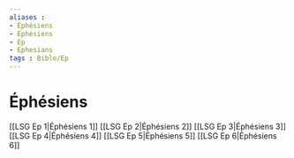 ```yaml
---
aliases : 
- Éphésiens
- Éphésiens
- Ep
- Ephesians
tags : Bible/Ep
---
```


# Éphésiens

[[LSG Ep 1|Éphésiens 1]]
[[LSG Ep 2|Éphésiens 2]]
[[LSG Ep 3|Éphésiens 3]]
[[LSG Ep 4|Éphésiens 4]]
[[LSG Ep 5|Éphésiens 5]]
[[LSG Ep 6|Éphésiens 6]]
